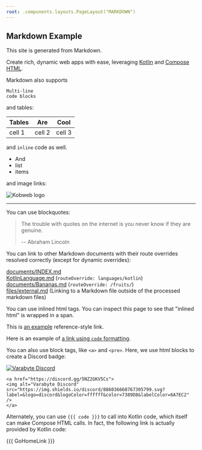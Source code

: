 ```yaml
---
root: .components.layouts.PageLayout("MARKDOWN")
---
```


## Markdown Example

This site is generated from Markdown.

Create rich, dynamic web apps with ease, leveraging [Kotlin](https://kotlinlang.org/) and [Compose HTML](https://github.com/JetBrains/compose-multiplatform#compose-html).

Markdown also supports

```
Multi-line
code blocks
```

and tables:

| Tables | Are    | Cool   |
|--------|--------|--------|
| cell 1 | cell 2 | cell 3 |

and `inline` code as well.

* And
* list
* items

and image links:

![Kobweb logo](/logo.png)

---

You can use blockquotes:

> The trouble with quotes on the internet is you never know if they are genuine.
>
> -- Abraham Lincoln

You can link to other Markdown documents with their route overrides resolved correctly (except for dynamic overrides):

[documents/INDEX.md](documents/INDEX.md)<br>
[KotlinLanguage.md](KotlinLanguage.md) (`routeOverride: languages/kotlin`)<br>
[documents/Bananas.md](documents/Bananas.md) (`routeOverride: /fruits/`)<br>
[files/external.md](/files/external.md) (Linking to a Markdown file outside of the processed markdown files)<br>

You can use <span id="md-inline-demo">inlined html</span> tags. You can inspect this page to see that "inlined html" is
wrapped in a span.

This is [an example][id] reference-style link.

Here is an example of [a link using `code` formatting](https://example.com).

You can also use block tags, like `<a>` and `<pre>`. Here, we use html blocks to create a Discord badge:

<a href="https://discord.gg/5NZ2GKV5Cs">
<img alt="Varabyte Discord" src="https://img.shields.io/discord/886036660767305799.svg?label=&logo=discord&logoColor=ffffff&color=7389D8&labelColor=6A7EC2" />
</a>

```
<a href="https://discord.gg/5NZ2GKV5Cs">
<img alt="Varabyte Discord" src="https://img.shields.io/discord/886036660767305799.svg?label=&logo=discord&logoColor=ffffff&color=7389D8&labelColor=6A7EC2" />
</a>
```

Alternately, you can use `{{{ code }}}` to call into Kotlin code, which itself can make Compose HTML calls. In fact,
the following link is actually provided by Kotlin code:

{{{ GoHomeLink }}}

[id]: http://example.com/
